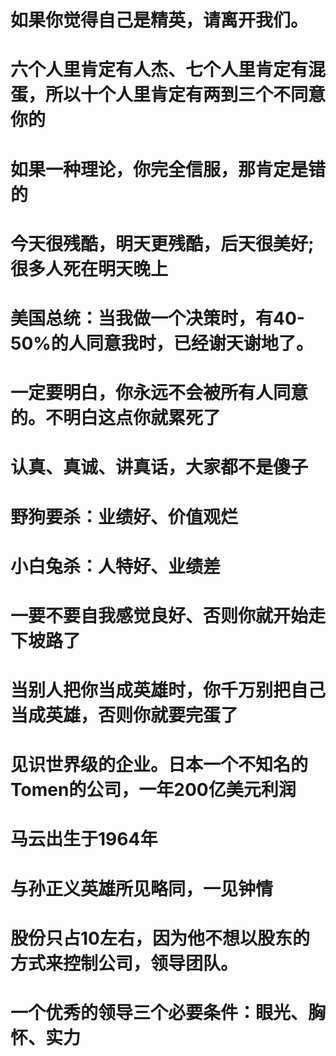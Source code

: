 # 如果你觉得自己是精英，请离开我们。

# 六个人里肯定有人杰、七个人里肯定有混蛋，所以十个人里肯定有两到三个不同意你的

# 如果一种理论，你完全信服，那肯定是错的

# 今天很残酷，明天更残酷，后天很美好;很多人死在明天晚上

# 美国总统：当我做一个决策时，有40-50%的人同意我时，已经谢天谢地了。
# 一定要明白，你永远不会被所有人同意的。不明白这点你就累死了

# 认真、真诚、讲真话，大家都不是傻子

# 野狗要杀：业绩好、价值观烂
# 小白兔杀：人特好、业绩差

# 一要不要自我感觉良好、否则你就开始走下坡路了

# 当别人把你当成英雄时，你千万别把自己当成英雄，否则你就要完蛋了

# 见识世界级的企业。日本一个不知名的Tomen的公司，一年200亿美元利润

# 马云出生于1964年

# 与孙正义英雄所见略同，一见钟情

# 股份只占10左右，因为他不想以股东的方式来控制公司，领导团队。

# 一个优秀的领导三个必要条件：眼光、胸怀、实力